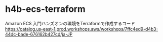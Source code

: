 # h4b-ecs-terraform

Amazon ECS 入門ハンズオンの環境をTerraformで作成するコード  
https://catalog.us-east-1.prod.workshops.aws/workshops/7ffc4ed9-d4b3-44dc-bade-676162b427cd/ja-JP
